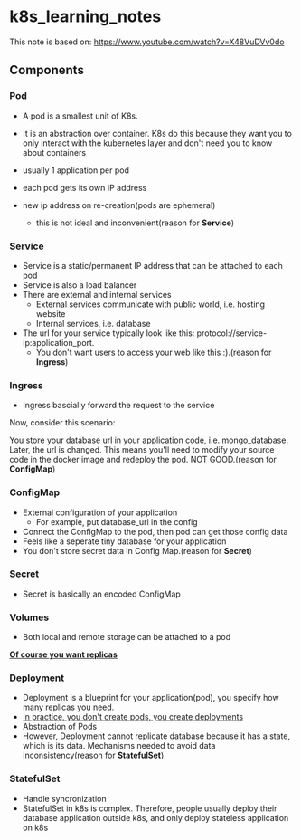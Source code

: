 # k8s_learning_notes

This note is based on: https://www.youtube.com/watch?v=X48VuDVv0do

## Components

### Pod

* A pod is a smallest unit of K8s.

* It is an abstraction over container. K8s do this because they want you to only interact with the kubernetes layer and don't need you to know about containers
* usually 1 application per pod
* each pod gets its own IP address
* new ip address on re-creation(pods are ephemeral)
  * this is not ideal and inconvenient(reason for **Service**)

### Service

* Service is a static/permanent IP address that can be attached to each pod
* Service is also a load balancer
* There are external and internal services
  * External services communicate with public world, i.e. hosting website
  * Internal services, i.e. database
* The url for your service typically look like this: protocol://service-ip:application_port.
  * You don't want users to access your web like this :).(reason for **Ingress**)

### Ingress

* Ingress bascially forward the request to the service

Now, consider this scenario:

You store your database url in your application code, i.e. mongo_database. Later, the url is changed. This means you'll need to modify your source code in the docker image and redeploy the pod. NOT GOOD.(reason for **ConfigMap**)

### ConfigMap

* External configuration of your application
  * For example, put database_url in the config
* Connect the ConfigMap to the pod, then pod can get those config data
* Feels like a seperate tiny database for your application
* You don't store secret data in Config Map.(reason for **Secret**)

### Secret

* Secret is basically an encoded ConfigMap

### Volumes

* Both local and remote storage can be attached to a pod



<u>**Of course you want replicas**</u>



###  Deployment

* Deployment is a blueprint for your application(pod), you specify how many replicas you need.
* <u>In practice, you don't create pods, you create deployments</u>
* Abstraction of Pods
* However, Deployment cannot replicate database because it has a state, which is its data. Mechanisms needed to avoid data inconsistency(reason for **StatefulSet**)

### StatefulSet

* Handle syncronization
* StatefulSet in k8s is complex. Therefore, people usually deploy their database application outside k8s, and only deploy stateless application on k8s
